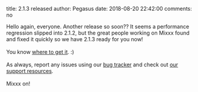 title: 2.1.3 released
author: Pegasus
date: 2018-08-20 22:42:00
comments: no

Hello again, everyone. Another release so soon?? It seems a performance regression slipped into 2.1.2, but the great people working on Mixxx found and fixed it quickly so we have 2.1.3 ready for you now!<br /><br />You know <a href="https://mixxx.org/download/">where to get it</a>. :) <br /><br />As always, report any issues using our <a href="https://bugs.launchpad.net/mixxx/">bug tracker</a> and check out <a href="https://mixxx.org/support/">our support resources</a>.<br /><br />Mixxx on!
